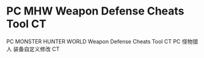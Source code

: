 # PC MHW Weapon Defense Cheats Tool CT
PC MONSTER HUNTER WORLD Weapon Defense Cheats Tool CT
PC 怪物猎人 装备自定义修改 CT
